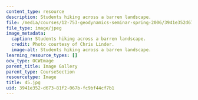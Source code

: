 ```yaml
---
content_type: resource
description: Students hiking across a barren landscape.
file: /media/courses/12-753-geodynamics-seminar-spring-2006/3941e352d67381f2067bfc9bf44cf7b1_45.jpg
file_type: image/jpeg
image_metadata:
  caption: Students hiking across a barren landscape.
  credit: Photo courtesy of Chris Linder.
  image-alt: Students hiking across a barren landscape.
learning_resource_types: []
ocw_type: OCWImage
parent_title: Image Gallery
parent_type: CourseSection
resourcetype: Image
title: 45.jpg
uid: 3941e352-d673-81f2-067b-fc9bf44cf7b1
---
```

